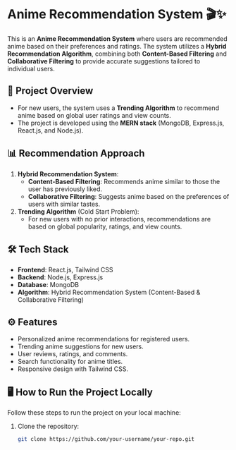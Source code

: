 # Anime Recommendation System 🎬✨

This is an **Anime Recommendation System** where users are recommended anime based on their preferences and ratings. The system utilizes a **Hybrid Recommendation Algorithm**, combining both **Content-Based Filtering** and **Collaborative Filtering** to provide accurate suggestions tailored to individual users.

## 🚀 Project Overview
- For new users, the system uses a **Trending Algorithm** to recommend anime based on global user ratings and view counts.
- The project is developed using the **MERN stack** (MongoDB, Express.js, React.js, and Node.js).

## 📊 Recommendation Approach
1. **Hybrid Recommendation System**:
   - **Content-Based Filtering**: Recommends anime similar to those the user has previously liked.
   - **Collaborative Filtering**: Suggests anime based on the preferences of users with similar tastes.
2. **Trending Algorithm** (Cold Start Problem):
   - For new users with no prior interactions, recommendations are based on global popularity, ratings, and view counts.

## 🛠️ Tech Stack
- **Frontend**: React.js, Tailwind CSS
- **Backend**: Node.js, Express.js
- **Database**: MongoDB
- **Algorithm**: Hybrid Recommendation System (Content-Based & Collaborative Filtering)

## ⚙️ Features
- Personalized anime recommendations for registered users.
- Trending anime suggestions for new users.
- User reviews, ratings, and comments.
- Search functionality for anime titles.
- Responsive design with Tailwind CSS.

## 🖥️ How to Run the Project Locally
Follow these steps to run the project on your local machine:

1. Clone the repository:
   ```bash
   git clone https://github.com/your-username/your-repo.git
